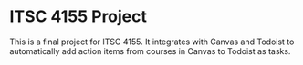 # ITSC 4155 Project
This is a final project for ITSC 4155. It integrates with Canvas and Todoist to automatically add
action items from courses in Canvas to Todoist as tasks.